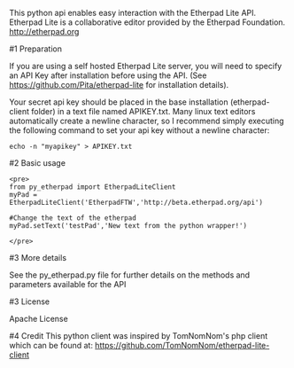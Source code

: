 This python api enables easy interaction with the Etherpad Lite API.  Etherpad Lite is a collaborative editor provided by the Etherpad Foundation.  http://etherpad.org


#1 Preparation

If you are using a self hosted Etherpad Lite server, you will need to specify an API Key after installation before using the API.  (See https://github.com/Pita/etherpad-lite for installation details).

Your secret api key should be placed in the base installation (etherpad-client folder) in a text file named APIKEY.txt.  Many linux text editors automatically create a newline character, so I recommend simply executing the following command to set your api key without a newline character:

    echo -n "myapikey" > APIKEY.txt

#2 Basic usage

    <pre>
    from py_etherpad import EtherpadLiteClient
    myPad = EtherpadLiteClient('EtherpadFTW','http://beta.etherpad.org/api')

    #Change the text of the etherpad
    myPad.setText('testPad','New text from the python wrapper!')

    </pre>

#3 More details

See the py_etherpad.py file for further details on the methods and parameters available for the API

#3 License

Apache License

#4 Credit
This python client was inspired by TomNomNom's php client which can be found at: https://github.com/TomNomNom/etherpad-lite-client

